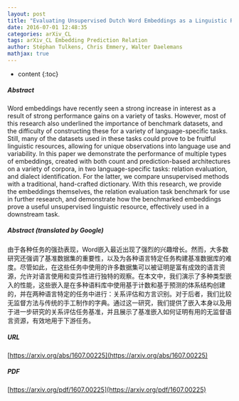 ```yaml
---
layout: post
title: "Evaluating Unsupervised Dutch Word Embeddings as a Linguistic Resource"
date: 2016-07-01 12:48:35
categories: arXiv_CL
tags: arXiv_CL Embedding Prediction Relation
author: Stéphan Tulkens, Chris Emmery, Walter Daelemans
mathjax: true
---
```


* content
{:toc}

##### Abstract
Word embeddings have recently seen a strong increase in interest as a result of strong performance gains on a variety of tasks. However, most of this research also underlined the importance of benchmark datasets, and the difficulty of constructing these for a variety of language-specific tasks. Still, many of the datasets used in these tasks could prove to be fruitful linguistic resources, allowing for unique observations into language use and variability. In this paper we demonstrate the performance of multiple types of embeddings, created with both count and prediction-based architectures on a variety of corpora, in two language-specific tasks: relation evaluation, and dialect identification. For the latter, we compare unsupervised methods with a traditional, hand-crafted dictionary. With this research, we provide the embeddings themselves, the relation evaluation task benchmark for use in further research, and demonstrate how the benchmarked embeddings prove a useful unsupervised linguistic resource, effectively used in a downstream task.

##### Abstract (translated by Google)
由于各种任务的强劲表现，Word嵌入最近出现了强烈的兴趣增长。然而，大多数研究还强调了基准数据集的重要性，以及为各种语言特定任务构建基准数据库的难度。尽管如此，在这些任务中使用的许多数据集可以被证明是富有成效的语言资源，允许对语言使用和变异性进行独特的观察。在本文中，我们演示了多种类型嵌入的性能，这些嵌入是在多种语料库中使用基于计数和基于预测的体系结构创建的，并在两种语言特定的任务中进行：关系评估和方言识别。对于后者，我们比较无监督方法与传统的手工制作的字典。通过这一研究，我们提供了嵌入本身以及用于进一步研究的关系评估任务基准，并且展示了基准嵌入如何证明有用的无监督语言资源，有效地用于下游任务。

##### URL
[https://arxiv.org/abs/1607.00225](https://arxiv.org/abs/1607.00225)

##### PDF
[https://arxiv.org/pdf/1607.00225](https://arxiv.org/pdf/1607.00225)

